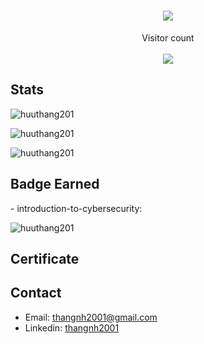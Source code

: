 <h1 align="center">
  <a href="https://git.io/typing-svg">
    <img src="https://readme-typing-svg.herokuapp.com/?lines=Hello,+World!;My+name+is+Thang.;Welcome+to+my+profile!&center=true&size=27">
  </a>
</h1>

<p align="center">Visitor count<br><br><img src="https://profile-counter.glitch.me/huuthang201/count.svg" /> </p>

## Stats

<p><img src="https://github-readme-stats.vercel.app/api?username=huuthang201&theme=material-palenight&hide_border=false&include_all_commits=false&count_private=false" alt="huuthang201" /></p>
<p><img src="https://github-readme-streak-stats.herokuapp.com/?user=huuthang201&theme=material-palenight&hide_border=false" alt="huuthang201" /></p>
<p><img src="https://github-readme-stats.vercel.app/api/top-langs/?username=huuthang201&theme=material-palenight&hide_border=false&include_all_commits=false&count_private=false&layout=compact" alt="huuthang201" /></p>

<h2>Badge Earned</h2>
- introduction-to-cybersecurity:
<p></p>
<p><img src="https://github.com/huuthang201/huuthang201/assets/64240532/3009e9ad-0f05-4a92-a50e-49910e72b6d8" alt="huuthang201" /></p>

<h2>Certificate</h2>

<h2>Contact</h2>

- Email: thangnh2001@gmail.com
- Linkedin: [thangnh2001](https://www.linkedin.com/in/thangnh2001/)
<!---
huuthang201/huuthang201 is a ✨ special ✨ repository because its `README.md` (this file) appears on your GitHub profile.
You can click the Preview link to take a look at your changes.
--->
